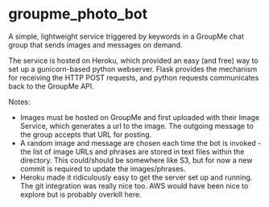 # groupme_photo_bot

A simple, lightweight service triggered by keywords in a GroupMe chat group that sends images and messages on demand.

The service is hosted on Heroku, which provided an easy (and free) way to set up a gunicorn-based python webserver. Flask provides the mechanism for receiving the HTTP POST requests, and python requests communicates back to the GroupMe API.

Notes:
- Images must be hosted on GroupMe and first uploaded with their Image Service, which generates a url to the image. The outgoing message
to the group accepts that URL for posting.
- A random image and message are chosen each time the bot is invoked - the list of image URLs and phrases are stored in text files within
the directory. This could/should be somewhere like S3, but for now a new commit is required to update the images/phrases.
- Heroku made it ridiculously easy to get the server set up and running. The git integration was really nice too. AWS would have been nice to
explore but is probably overkill here.
